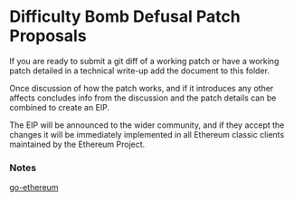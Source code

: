 # Difficulty Bomb Defusal Patch Proposals

If you are ready to submit a git diff of a working patch or have a
working patch detailed in a technical write-up add the document to this
folder.

Once discussion of how the patch works, and if it introduces any other
affects concludes info from the discussion and the patch details can be combined
to create an EIP.

The EIP will be announced to the wider community, and if they accept the
changes it will be immediately implemented in all Ethereum classic clients
maintained by the Ethereum Project.

### Notes

[go-ethereum](go-ethereum.md)
